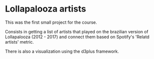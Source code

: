 # Lollapalooza artists

This was the first small project for the course.

Consists in getting a list of artists that played on the brazilian version of Lollapalooza (2012 - 2017) and connect them based on Spotify's 'Relatd artists' metric.

There is also a visualization using the d3plus framework.
